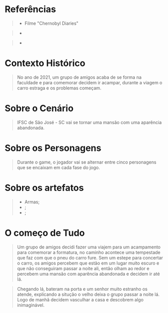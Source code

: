 # Referências

> * Filme "Chernobyl Diaries"  

> * 

> * 

# Contexto Histórico

> No ano de 2021, um grupo de amigos acaba de se forma na faculdade e para comemorar decidem ir acampar, durante a viagem o carro estraga e os problemas começam.
> 

# Sobre o Cenário

> IFSC de São José - SC vai se tornar uma mansão com uma aparência abandonada.

# Sobre os Personagens 

> Durante o game, o jogador vai se alternar entre cinco personagens que se encaixam em cada fase do jogo.

# Sobre os artefatos 

> * Armas;
> * ;
> * ;

# O começo de Tudo 

> Um grupo de amigos decidi fazer uma viajem para um acampamento para comemorar a formatura, no caminho acontece uma tempestade que faz com que o pneu do carro fure. Sem um estepe para concertar o carro, os amigos percebem que estão em um lugar muito escuro e que não conseguiram passar a noite ali, então olham ao redor e percebem uma mansão com aparência abandonada e decidem ir até lá. 

> Chegando lá, bateram na porta e um senhor muito estranho os atende, explicando a situção o velho deixa o grupo passar a noite lá. Logo de manhã decidem vasculhar a casa e descobrem algo inimaginável.


